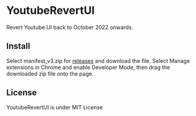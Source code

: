 # YoutubeRevertUI

Revert Youtube UI back to October 2022 onwards.

## Install

Select manifest_v3.zip for [releases](https://github.com/fa0311/YoutubeRevertUI/releases) and download the file.
Select Manage extensions in Chrome and enable Developer Mode, then drag the downloaded zip file onto the page.

## License

YoutubeRevertUI is under MIT License
